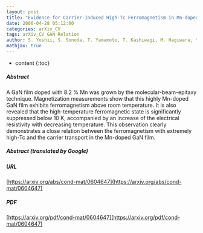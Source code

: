 ```yaml
---
layout: post
title: "Evidence for Carrier-Induced High-Tc Ferromagnetism in Mn-doped GaN film"
date: 2006-04-28 05:12:00
categories: arXiv_CV
tags: arXiv_CV GAN Relation
author: S. Yoshii, S. Sonoda, T. Yamamoto, T. Kashiwagi, M. Hagiwara, Y. Yamamoto, Y. Akasaka, K. Kindo, H. Hori
mathjax: true
---
```


* content
{:toc}

##### Abstract
A GaN film doped with 8.2 % Mn was grown by the molecular-beam-epitaxy technique. Magnetization measurements show that this highly Mn-doped GaN film exhibits ferromagnetism above room temperature. It is also revealed that the high-temperature ferromagnetic state is significantly suppressed below 10 K, accompanied by an increase of the electrical resistivity with decreasing temperature. This observation clearly demonstrates a close relation between the ferromagnetism with extremely high-Tc and the carrier transport in the Mn-doped GaN film.

##### Abstract (translated by Google)


##### URL
[https://arxiv.org/abs/cond-mat/0604647](https://arxiv.org/abs/cond-mat/0604647)

##### PDF
[https://arxiv.org/pdf/cond-mat/0604647](https://arxiv.org/pdf/cond-mat/0604647)

